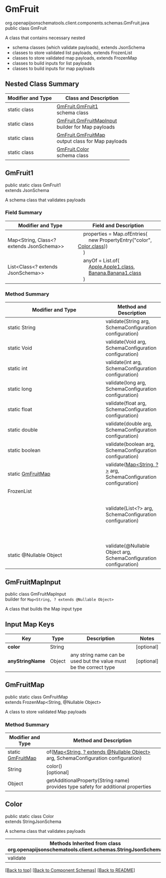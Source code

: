 # GmFruit
org.openapijsonschematools.client.components.schemas.GmFruit.java
public class GmFruit

A class that contains necessary nested
- schema classes (which validate payloads), extends JsonSchema
- classes to store validated list payloads, extends FrozenList
- classes to store validated map payloads, extends FrozenMap
- classes to build inputs for list payloads
- classes to build inputs for map payloads

## Nested Class Summary
| Modifier and Type | Class and Description |
| ----------------- | ---------------------- |
| static class | [GmFruit.GmFruit1](#gmfruit1)<br> schema class |
| static class | [GmFruit.GmFruitMapInput](#gmfruitmapinput)<br> builder for Map payloads |
| static class | [GmFruit.GmFruitMap](#gmfruitmap)<br> output class for Map payloads |
| static class | [GmFruit.Color](#color)<br> schema class |

## GmFruit1
public static class GmFruit1<br>
extends JsonSchema

A schema class that validates payloads

### Field Summary
| Modifier and Type | Field and Description |
| ----------------- | ---------------------- |
| Map<String, Class<? extends JsonSchema>> | &nbsp;&nbsp;&nbsp;&nbsp;properties = Map.ofEntries(<br>&nbsp;&nbsp;&nbsp;&nbsp;&nbsp;&nbsp;&nbsp;&nbsp;new PropertyEntry("color", [Color.class](#color)))<br>&nbsp;&nbsp;&nbsp;&nbsp;)<br> |
| List<Class<? extends JsonSchema>> | &nbsp;&nbsp;&nbsp;&nbsp;anyOf = List.of(<br>&nbsp;&nbsp;&nbsp;&nbsp;&nbsp;&nbsp;&nbsp;&nbsp;[Apple.Apple1.class](../../components/schemas/Apple.md#apple1),<br>&nbsp;&nbsp;&nbsp;&nbsp;&nbsp;&nbsp;&nbsp;&nbsp;[Banana.Banana1.class](../../components/schemas/Banana.md#banana1)<br>&nbsp;&nbsp;&nbsp;&nbsp;)<br> |

### Method Summary
| Modifier and Type | Method and Description |
| ----------------- | ---------------------- |
| static String | validate(String arg, SchemaConfiguration configuration) |
| static Void | validate(Void arg, SchemaConfiguration configuration) |
| static int | validate(int arg, SchemaConfiguration configuration) |
| static long | validate(long arg, SchemaConfiguration configuration) |
| static float | validate(float arg, SchemaConfiguration configuration) |
| static double | validate(double arg, SchemaConfiguration configuration) |
| static boolean | validate(boolean arg, SchemaConfiguration configuration) |
| static [GmFruitMap](#gmfruitmap) | validate([Map<String, ?>](#gmfruitmapinput) arg, SchemaConfiguration configuration) |
| FrozenList<Object> | validate(List<?> arg, SchemaConfiguration configuration) |
| static @Nullable Object | validate(@Nullable Object arg, SchemaConfiguration configuration) |
## GmFruitMapInput
public class GmFruitMapInput<br>
builder for `Map<String, ? extends @Nullable Object>`

A class that builds the Map input type

## Input Map Keys
| Key | Type |  Description | Notes |
| --- | ---- | ------------ | ----- |
| **color** | String |  | [optional] |
| **anyStringName** | Object | any string name can be used but the value must be the correct type | [optional] |

## GmFruitMap
public static class GmFruitMap<br>
extends FrozenMap<String, @Nullable Object>

A class to store validated Map payloads

### Method Summary
| Modifier and Type | Method and Description |
| ----------------- | ---------------------- |
| static [GmFruitMap](#gmfruitmap) | of([Map<String, ? extends @Nullable Object>](#gmfruitmapinput) arg, SchemaConfiguration configuration) |
| String | color()<br>[optional] |
| Object | getAdditionalProperty(String name)<br>provides type safety for additional properties |

## Color
public static class Color<br>
extends StringJsonSchema

A schema class that validates payloads

| Methods Inherited from class org.openapijsonschematools.client.schemas.StringJsonSchema |
| ------------------------------------------------------------------ |
| validate                                                           |

[[Back to top]](#top) [[Back to Component Schemas]](../../../README.md#Component-Schemas) [[Back to README]](../../../README.md)

